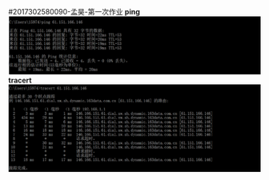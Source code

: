 #2017302580090-孟昊-第一次作业
**ping**
![ping](https://github.com/xx5637/xx5637/blob/master/ping.png?raw=true)
**tracert**
![tracert](https://github.com/xx5637/xx5637/blob/master/tracert.png?raw=true)